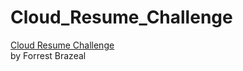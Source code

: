 # Cloud_Resume_Challenge

[Cloud Resume Challenge](https://cloudresumechallenge.dev/docs/the-challenge/aws/)
</br> by Forrest Brazeal
